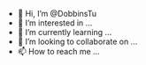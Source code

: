 - 👋 Hi, I’m @DobbinsTu
- 👀 I’m interested in ...
- 🌱 I’m currently learning ...
- 💞️ I’m looking to collaborate on ...
- 📫 How to reach me ...

<!---
DobbinsTu/DobbinsTu is a ✨ special ✨ repository because its `README.md` (this file) appears on your GitHub profile.
You can click the Preview link to take a look at your changes.
--->
